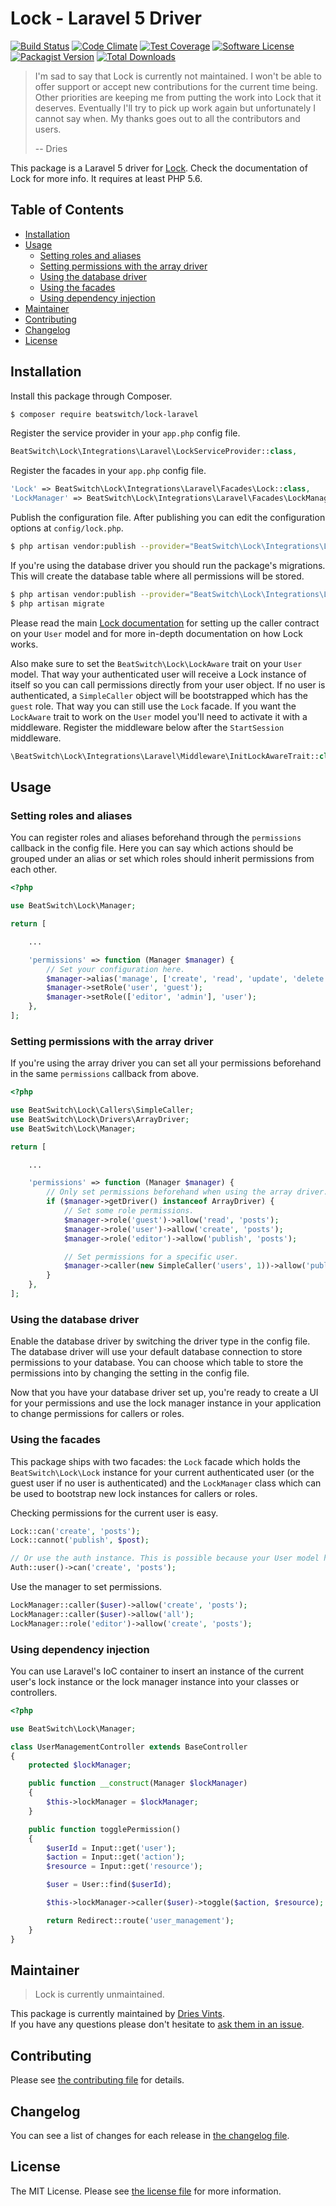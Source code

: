 # Lock - Laravel 5 Driver

[![Build Status](https://img.shields.io/travis/BeatSwitch/lock-laravel/master.svg?style=flat-square)](https://travis-ci.org/BeatSwitch/lock-laravel)
[![Code Climate](https://codeclimate.com/github/BeatSwitch/lock-laravel/badges/gpa.svg)](https://codeclimate.com/github/BeatSwitch/lock-laravel)
[![Test Coverage](https://codeclimate.com/github/BeatSwitch/lock-laravel/badges/coverage.svg)](https://codeclimate.com/github/BeatSwitch/lock-laravel/coverage)
[![Software License](https://img.shields.io/badge/license-MIT-brightgreen.svg?style=flat-square)](license.md)
[![Packagist Version](https://img.shields.io/packagist/v/beatswitch/lock-laravel.svg?style=flat-square)](https://packagist.org/packages/beatswitch/lock-laravel)
[![Total Downloads](https://img.shields.io/packagist/dt/beatswitch/lock-laravel.svg?style=flat-square)](https://packagist.org/packages/beatswitch/lock-laravel)

> I'm sad to say that Lock is currently not maintained. I won't be able to offer support or accept new contributions for the current time being. Other priorities are keeping me from putting the work into Lock that it deserves. Eventually I'll try to pick up work again but unfortunately I cannot say when. My thanks goes out to all the contributors and users.
>
> -- Dries

This package is a Laravel 5 driver for [Lock](https://github.com/BeatSwitch/lock). Check the documentation of Lock for more info. It requires at least PHP 5.6.

## Table of Contents

- [Installation](#installation)
- [Usage](#usage)
    - [Setting roles and aliases](#setting-roles-and-aliases)
    - [Setting permissions with the array driver](#setting-permissions-with-the-array-driver)
    - [Using the database driver](#using-the-database-driver)
    - [Using the facades](#using-the-facades)
    - [Using dependency injection](#using-dependency-injection)
- [Maintainer](#maintainer)
- [Contributing](#contributing)
- [Changelog](#changelog)
- [License](#license)

## Installation

Install this package through Composer.

```bash
$ composer require beatswitch/lock-laravel
```

Register the service provider in your `app.php` config file.

```php
BeatSwitch\Lock\Integrations\Laravel\LockServiceProvider::class,
```

Register the facades in your `app.php` config file.

```php
'Lock' => BeatSwitch\Lock\Integrations\Laravel\Facades\Lock::class,
'LockManager' => BeatSwitch\Lock\Integrations\Laravel\Facades\LockManager::class,
```

Publish the configuration file. After publishing you can edit the configuration options at `config/lock.php`.

```bash
$ php artisan vendor:publish --provider="BeatSwitch\Lock\Integrations\Laravel\LockServiceProvider" --tag="config"
```

If you're using the database driver you should run the package's migrations. This will create the database table where all permissions will be stored.

```bash
$ php artisan vendor:publish --provider="BeatSwitch\Lock\Integrations\Laravel\LockServiceProvider" --tag="migrations"
$ php artisan migrate
```

Please read the main [Lock documentation](https://github.com/BeatSwitch/lock) for setting up the caller contract on your `User` model and for more in-depth documentation on how Lock works.

Also make sure to set the `BeatSwitch\Lock\LockAware` trait on your `User` model. That way your authenticated user will receive a Lock instance of itself so you can call permissions directly from your user object. If no user is authenticated, a `SimpleCaller` object will be bootstrapped which has the `guest` role. That way you can still use the `Lock` facade. If you want the `LockAware` trait to work on the `User` model you'll need to activate it with a middleware. Register the middleware below after the `StartSession` middleware.

```php
\BeatSwitch\Lock\Integrations\Laravel\Middleware\InitLockAwareTrait::class,
```

## Usage

### Setting roles and aliases

You can register roles and aliases beforehand through the `permissions` callback in the config file. Here you can say which actions should be grouped under an alias or set which roles should inherit permissions from each other.

```php
<?php

use BeatSwitch\Lock\Manager;

return [

    ...

    'permissions' => function (Manager $manager) {
        // Set your configuration here.
        $manager->alias('manage', ['create', 'read', 'update', 'delete']);
        $manager->setRole('user', 'guest');
        $manager->setRole(['editor', 'admin'], 'user');
    },
];
```

### Setting permissions with the array driver

If you're using the array driver you can set all your permissions beforehand in the same `permissions` callback from above.

```php
<?php

use BeatSwitch\Lock\Callers\SimpleCaller;
use BeatSwitch\Lock\Drivers\ArrayDriver;
use BeatSwitch\Lock\Manager;

return [

    ...

    'permissions' => function (Manager $manager) {
        // Only set permissions beforehand when using the array driver.
        if ($manager->getDriver() instanceof ArrayDriver) {
            // Set some role permissions.
            $manager->role('guest')->allow('read', 'posts');
            $manager->role('user')->allow('create', 'posts');
            $manager->role('editor')->allow('publish', 'posts');

            // Set permissions for a specific user.
            $manager->caller(new SimpleCaller('users', 1))->allow('publish', 'posts');
        }
    },
];
```

### Using the database driver

Enable the database driver by switching the driver type in the config file. The database driver will use your default database connection to store permissions to your database. You can choose which table to store the permissions into by changing the setting in the config file.

Now that you have your database driver set up, you're ready to create a UI for your permissions and use the lock manager instance in your application to change permissions for callers or roles.

### Using the facades

This package ships with two facades: the `Lock` facade which holds the `BeatSwitch\Lock\Lock` instance for your current authenticated user (or the guest user if no user is authenticated) and the `LockManager` class which can be used to bootstrap new lock instances for callers or roles.

Checking permissions for the current user is easy.

```php
Lock::can('create', 'posts');
Lock::cannot('publish', $post);

// Or use the auth instance. This is possible because your User model has the LockAware trait.
Auth::user()->can('create', 'posts');
```

Use the manager to set permissions.

```php
LockManager::caller($user)->allow('create', 'posts');
LockManager::caller($user)->allow('all');
LockManager::role('editor')->allow('create', 'posts');
```

### Using dependency injection

You can use Laravel's IoC container to insert an instance of the current user's lock instance or the lock manager instance into your classes or controllers.

```php
<?php

use BeatSwitch\Lock\Manager;

class UserManagementController extends BaseController
{
    protected $lockManager;

    public function __construct(Manager $lockManager)
    {
        $this->lockManager = $lockManager;
    }

    public function togglePermission()
    {
        $userId = Input::get('user');
        $action = Input::get('action');
        $resource = Input::get('resource');

        $user = User::find($userId);

        $this->lockManager->caller($user)->toggle($action, $resource);

        return Redirect::route('user_management');
    }
}
```

## Maintainer

> Lock is currently unmaintained.

This package is currently maintained by [Dries Vints](https://github.com/driesvints).  
If you have any questions please don't hesitate to [ask them in an issue](https://github.com/BeatSwitch/lock-laravel/issues/new).

## Contributing

Please see [the contributing file](contributing.md) for details.

## Changelog

You can see a list of changes for each release in [the changelog file](changelog.md).

## License

The MIT License. Please see [the license file](license.md) for more information.
